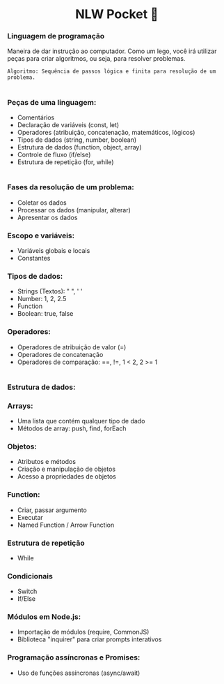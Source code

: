 <h1 align="center"> NLW Pocket 🚀 </h1>

### Linguagem de programação

Maneira de dar instrução ao computador.
Como um lego, você irá utilizar peças para criar algoritmos, ou seja, para resolver problemas.

    Algoritmo: Sequência de passos lógica e finita para resolução de um problema.

#

### Peças de uma linguagem:

- Comentários
- Declaração de variáveis (const, let)
- Operadores (atribuição, concatenação, matemáticos, lógicos)
- Tipos de dados (string, number, boolean)
- Estrutura de dados (function, object, array)
- Controle de fluxo (if/else)
- Estrutura de repetição (for, while)

#

### Fases da resolução de um problema:

- Coletar os dados
- Processar os dados (manipular, alterar)
- Apresentar os dados

### Escopo e variáveis:

- Variáveis globais e locais
- Constantes

### Tipos de dados:

- Strings (Textos): " ", ' '
- Number: 1, 2, 2.5
- Function
- Boolean: true, false

### Operadores:

- Operadores de atribuição de valor (=)
- Operadores de concatenação
- Operadores de comparação: ==, !=, 1 < 2, 2 >= 1

#

### Estrutura de dados:

### Arrays:

- Uma lista que contém qualquer tipo de dado
- Métodos de array: push, find, forEach

### Objetos:

- Atributos e métodos
- Criação e manipulação de objetos
- Acesso a propriedades de objetos

### Function:

- Criar, passar argumento
- Executar
- Named Function / Arrow Function

### Estrutura de repetição

- While

### Condicionais

- Switch
- If/Else

### Módulos em Node.js:

- Importação de módulos (require, CommonJS)
- Biblioteca "inquirer" para criar prompts interativos

### Programação assíncronas e Promises:

- Uso de funções assíncronas (async/await)
